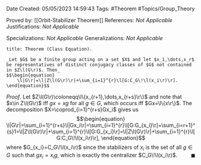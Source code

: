 <div class="topSpace"></div>

Date Created: 05/05/2023 14:59:43
Tags: #Theorem #Topics/Group_Theory

Proved by: [[Orbit-Stabilizer Theorem]]
References: _Not Applicable_
Justifications: _Not Applicable_

Specializations: _Not Applicable_
Generalizations: _Not Applicable_

``` ad-Theorem
title: Theorem (Class Equation).

_Let $G$ be a finite group acting on a set $X$ and let $x_1,\dots,x_r$ be representatives of distinct conjugacy classes of $G$ not contained in $Z\l(G\r)$. Then_
$$\begin{equation}
    \l|G\r|=\l|Z\l(G\r)\r|+\sum_{i=1}^{r}\l[G:C_G\!\l(x_i\r)\r].
\end{equation}$$

```

_Proof_. Let $Z\l(G\r)\coloneqq\l\{x_{r+1},\dots,x_{r+s}\r\}$ and note that $x\in Z\l(G\r)$ iff $gx=xg$ for all $g\in G$, which occurs iff $Gx=\l\{x\r\}$. The decomposition $X=\coprod_{i=1}^{r+s}Gx_i$ gives us
$$\begin{equation}
    \l|G\r|=\sum_{i=1}^{r+s}\l|Gx_i\r|=\sum_{i=1}^{r}\l[G:G_{x_i}\r]+\sum_{i=r+1}^{s}1=\l|Z\l(G\r)\r|+\sum_{i=1}^{r}\l[G:G_{x_i}\r]=\l|Z\l(G\r)\r|+\sum_{i=1}^{r}\l[G:C_G\!\l(x_i\r)\r],
\end{equation}$$
where $G_{x_i}=C_G\!\l(x_i\r)$ since the stabilizers of $x_i$ is the set of all $g\in G$ such that $gx_i=x_ig$, which is exactly the centralizer $C_G\!\l(x_i\r)$.<span style="float:right;">$\blacksquare$</span>

